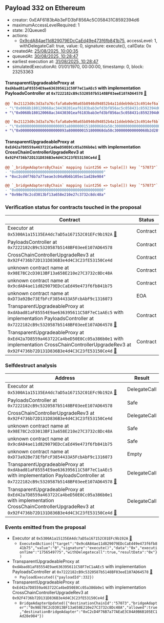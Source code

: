 ## Payload 332 on Ethereum

- creator: 0xEAF6183bAb3eFD3bF856Ac5C058431C8592394d6
- maximumAccessLevelRequired: 1
- state: 2(Queued)
- actions:
  - [0x9cdA84ae11d829079EDcCaEd49e473f6fb841b75](https://etherscan.io/tx/0x9cdA84ae11d829079EDcCaEd49e473f6fb841b75), accessLevel: 1, withDelegateCall: true, value: 0, signature: execute(), callData: 0x
- createdAt: [25/08/2025, 10:00:35](https://etherscan.io/tx/0xa7d2cf4e1b7a26977449e07cb16924eadad5b3fbed9133d063e9cfb75bdcf84f)
- queuedAt: [30/08/2025, 10:28:47](https://etherscan.io/tx/0x3c82337b86c691646a8fed93894d924e280614e2f060c51c61320a18abe0434a)
- earliest execution at: [31/08/2025, 10:28:47](https://www.epochconverter.com/countdown?q=1756636127)
- simulatedExecutionAt: 01/01/1970, 00:00:00, timestamp: 0, block: 23253363
#### TransparentUpgradeableProxy at `0xdAbad81aF85554E9ae636395611C58F7eC1aAEc5` with implementation PayloadsController at `0x7222182cB9c5320587b5148BF03eeE107AD64578` [:ghost:](https://github.com/bgd-labs/aave-address-book  "GovernanceV3Ethereum.PAYLOADS_CONTROLLER")

```diff
@@ `0x21123d0c3d3a7a76cfafa0a0e90a65b8946d94852b4a11ddeb9de13c4914ef6a` raw  @@
- "\"0x0068b180120068ac34430201eaf6183bab3efd3bf856ac5c058431c8592394d6\""
+ "\"0x0068b180120068ac34430301eaf6183bab3efd3bf856ac5c058431c8592394d6\""

@@ `0x21123d0c3d3a7a76cfafa0a0e90a65b8946d94852b4a11ddeb9de13c4914ef6b` raw  @@
- "\"0x000000000000000000093a8000000151800068da58c300000000000000000000\""
+ "\"0x000000000000000000093a8000000151800068da58c300000000000068b2d28f\""

```
#### TransparentUpgradeableProxy at `0xEd42a7D8559a463722Ca4beD50E0Cc05a386b0e1` with implementation CrossChainControllerUpgradeRev3 at `0x92F4736b72D131D836B3e4d4C3C23fE53150Ce4d` [:ghost:](https://github.com/bgd-labs/aave-address-book  "GovernanceV3Ethereum.CROSS_CHAIN_CONTROLLER")

```diff
@@ `_bridgeAdaptersByChain` mapping (uint256 => tuple[]) key `"57073"`.0.destinationBridgeAdapter @@
- "0x0000000000000000000000000000000000000000"
+ "0xc2cd4f76b7a77aeae3c04a9b6b105ec1ad28e984"

@@ `_bridgeAdaptersByChain` mapping (uint256 => tuple[]) key `"57073"`.0.currentChainBridgeAdapter @@
- "0x0000000000000000000000000000000000000000"
+ "0x98e78c2cd3013bf13a658e210e27c3732c8dc48a"

```
### Verification status for contracts touched in the proposal

| Contract | Status |
|---------|------------|
| Executor at `0x5300A1a15135EA4dc7aD5a167152C01EFc9b192A` [:ghost:](https://github.com/bgd-labs/aave-address-book  "AaveV2Ethereum.POOL_ADMIN") | Contract |
| PayloadsController at `0x7222182cB9c5320587b5148BF03eeE107AD64578` | Contract |
| CrossChainControllerUpgradeRev3 at `0x92F4736b72D131D836B3e4d4C3C23fE53150Ce4d` | Contract |
| unknown contract name at `0x98E78C2cD3013BF13a658E210e27C3732c8Dc48A` | Contract |
| unknown contract name at `0x9cdA84ae11d829079EDcCaEd49e473f6fb841b75` | Contract |
| unknown contract name at `0xD73a92Be73EfbFcF3854433A5FcbAbF9c1316073` | EOA |
| TransparentUpgradeableProxy at `0xdAbad81aF85554E9ae636395611C58F7eC1aAEc5` with implementation PayloadsController at `0x7222182cB9c5320587b5148BF03eeE107AD64578` [:ghost:](https://github.com/bgd-labs/aave-address-book  "GovernanceV3Ethereum.PAYLOADS_CONTROLLER") | Contract |
| TransparentUpgradeableProxy at `0xEd42a7D8559a463722Ca4beD50E0Cc05a386b0e1` with implementation CrossChainControllerUpgradeRev3 at `0x92F4736b72D131D836B3e4d4C3C23fE53150Ce4d` [:ghost:](https://github.com/bgd-labs/aave-address-book  "GovernanceV3Ethereum.CROSS_CHAIN_CONTROLLER") | Contract |

### Selfdestruct analysis

| Address | Result |
|---------|------------|
| Executor at `0x5300A1a15135EA4dc7aD5a167152C01EFc9b192A` [:ghost:](https://github.com/bgd-labs/aave-address-book  "AaveV2Ethereum.POOL_ADMIN") | DelegateCall |
| PayloadsController at `0x7222182cB9c5320587b5148BF03eeE107AD64578` | Safe |
| CrossChainControllerUpgradeRev3 at `0x92F4736b72D131D836B3e4d4C3C23fE53150Ce4d` | DelegateCall |
| unknown contract name at `0x98E78C2cD3013BF13a658E210e27C3732c8Dc48A` | Safe |
| unknown contract name at `0x9cdA84ae11d829079EDcCaEd49e473f6fb841b75` | Safe |
| unknown contract name at `0xD73a92Be73EfbFcF3854433A5FcbAbF9c1316073` | Empty |
| TransparentUpgradeableProxy at `0xdAbad81aF85554E9ae636395611C58F7eC1aAEc5` with implementation PayloadsController at `0x7222182cB9c5320587b5148BF03eeE107AD64578` [:ghost:](https://github.com/bgd-labs/aave-address-book  "GovernanceV3Ethereum.PAYLOADS_CONTROLLER") | DelegateCall |
| TransparentUpgradeableProxy at `0xEd42a7D8559a463722Ca4beD50E0Cc05a386b0e1` with implementation CrossChainControllerUpgradeRev3 at `0x92F4736b72D131D836B3e4d4C3C23fE53150Ce4d` [:ghost:](https://github.com/bgd-labs/aave-address-book  "GovernanceV3Ethereum.CROSS_CHAIN_CONTROLLER") | DelegateCall |

### Events emitted from the proposal

- Executor at `0x5300A1a15135EA4dc7aD5a167152C01EFc9b192A` [:ghost:](https://github.com/bgd-labs/aave-address-book  "AaveV2Ethereum.POOL_ADMIN")
  - `ExecutedAction({"target":"0x9cdA84ae11d829079EDcCaEd49e473f6fb841b75","value":"0","signature":"execute()","data":"0x","executionTime":"1756549775","withDelegatecall":true,"resultData":"0x"})`
- TransparentUpgradeableProxy at `0xdAbad81aF85554E9ae636395611C58F7eC1aAEc5` with implementation PayloadsController at `0x7222182cB9c5320587b5148BF03eeE107AD64578` [:ghost:](https://github.com/bgd-labs/aave-address-book  "GovernanceV3Ethereum.PAYLOADS_CONTROLLER")
  - `PayloadExecuted({"payloadId":332})`
- TransparentUpgradeableProxy at `0xEd42a7D8559a463722Ca4beD50E0Cc05a386b0e1` with implementation CrossChainControllerUpgradeRev3 at `0x92F4736b72D131D836B3e4d4C3C23fE53150Ce4d` [:ghost:](https://github.com/bgd-labs/aave-address-book  "GovernanceV3Ethereum.CROSS_CHAIN_CONTROLLER")
  - `BridgeAdapterUpdated({"destinationChainId":"57073","bridgeAdapter":"0x98E78C2cD3013BF13a658E210e27C3732c8Dc48A","allowed":true,"destinationBridgeAdapter":"0xC2cD4F76B7a77AEaE3C04A9B6B105EC1Ad28e984"})`
